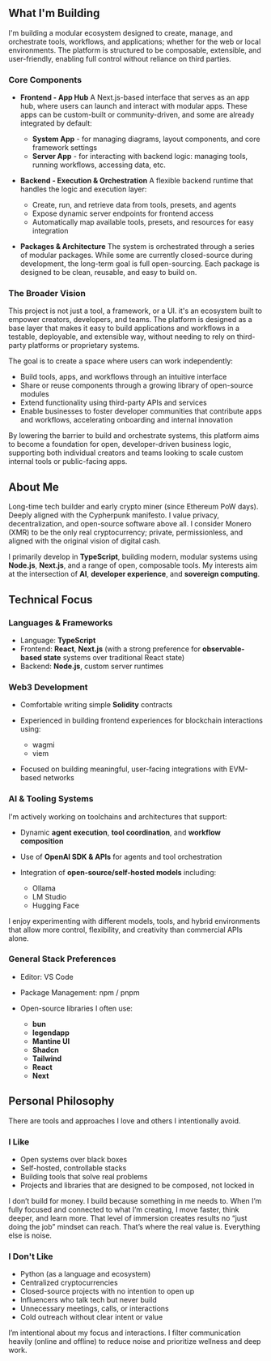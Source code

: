 ## What I'm Building

I'm building a modular ecosystem designed to create, manage, and orchestrate tools, workflows, and applications; whether for the web or local environments. The platform is structured to be composable, extensible, and user-friendly, enabling full control without reliance on third parties.

### Core Components

* **Frontend - App Hub**
  A Next.js-based interface that serves as an app hub, where users can launch and interact with modular apps. These apps can be custom-built or community-driven, and some are already integrated by default:

  * **System App** - for managing diagrams, layout components, and core framework settings
  * **Server App** - for interacting with backend logic: managing tools, running workflows, accessing data, etc.

* **Backend - Execution & Orchestration**
  A flexible backend runtime that handles the logic and execution layer:

  * Create, run, and retrieve data from tools, presets, and agents
  * Expose dynamic server endpoints for frontend access
  * Automatically map available tools, presets, and resources for easy integration

* **Packages & Architecture**
  The system is orchestrated through a series of modular packages. While some are currently closed-source during development, the long-term goal is full open-sourcing. Each package is designed to be clean, reusable, and easy to build on.

### The Broader Vision

This project is not just a tool, a framework, or a UI. it's an ecosystem built to empower creators, developers, and teams. The platform is designed as a base layer that makes it easy to build applications and workflows in a testable, deployable, and extensible way, without needing to rely on third-party platforms or proprietary systems.

The goal is to create a space where users can work independently:

* Build tools, apps, and workflows through an intuitive interface
* Share or reuse components through a growing library of open-source modules
* Extend functionality using third-party APIs and services
* Enable businesses to foster developer communities that contribute apps and workflows, accelerating onboarding and internal innovation

By lowering the barrier to build and orchestrate systems, this platform aims to become a foundation for open, developer-driven business logic, supporting both individual creators and teams looking to scale custom internal tools or public-facing apps.

## About Me

Long-time tech builder and early crypto miner (since Ethereum PoW days). Deeply aligned with the Cypherpunk manifesto. I value privacy, decentralization, and open-source software above all. I consider Monero (XMR) to be the only real cryptocurrency; private, permissionless, and aligned with the original vision of digital cash.

I primarily develop in **TypeScript**, building modern, modular systems using **Node.js**, **Next.js**, and a range of open, composable tools. My interests aim at the intersection of **AI**, **developer experience**, and **sovereign computing**.

## Technical Focus

### Languages & Frameworks

* Language: **TypeScript**
* Frontend: **React**, **Next.js** (with a strong preference for **observable-based state** systems over traditional React state)
* Backend: **Node.js**, custom server runtimes

### Web3 Development

* Comfortable writing simple **Solidity** contracts
* Experienced in building frontend experiences for blockchain interactions using:

  * wagmi
  * viem
* Focused on building meaningful, user-facing integrations with EVM-based networks

### AI & Tooling Systems

I'm actively working on toolchains and architectures that support:

* Dynamic **agent execution**, **tool coordination**, and **workflow composition**
* Use of **OpenAI SDK & APIs** for agents and tool orchestration
* Integration of **open-source/self-hosted models** including:

  * Ollama
  * LM Studio
  * Hugging Face

I enjoy experimenting with different models, tools, and hybrid environments that allow more control, flexibility, and creativity than commercial APIs alone.

### General Stack Preferences

* Editor: VS Code
* Package Management: npm / pnpm
* Open-source libraries I often use:

  * **bun**
  * **legendapp**
  * **Mantine UI**
  * **Shadcn**
  * **Tailwind**
  * **React**
  * **Next**

## Personal Philosophy

There are tools and approaches I love and others I intentionally avoid.

### I Like

* Open systems over black boxes
* Self-hosted, controllable stacks
* Building tools that solve real problems
* Projects and libraries that are designed to be composed, not locked in

I don’t build for money. I build because something in me needs to. When I’m fully focused and connected to what I’m creating, I move faster, think deeper, and learn more. That level of immersion creates results no “just doing the job” mindset can reach. That’s where the real value is. Everything else is noise.

### I Don't Like

* Python (as a language and ecosystem)
* Centralized cryptocurrencies
* Closed-source projects with no intention to open up
* Influencers who talk tech but never build
* Unnecessary meetings, calls, or interactions
* Cold outreach without clear intent or value

I’m intentional about my focus and interactions. I filter communication heavily (online and offline) to reduce noise and prioritize wellness and deep work.
